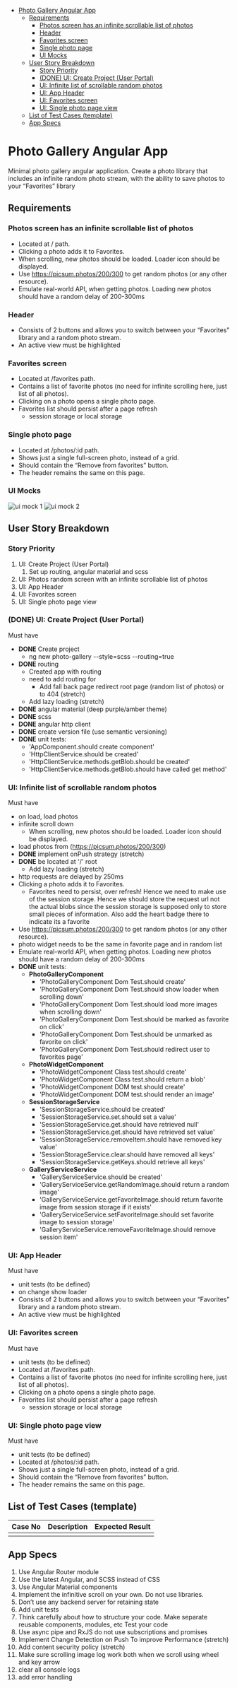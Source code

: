 - [Photo Gallery Angular App](#photo-gallery-angular-app)
  - [Requirements](#requirements)
    - [Photos screen has an infinite scrollable list of photos](#photos-screen-has-an-infinite-scrollable-list-of-photos)
    - [Header](#header)
    - [Favorites screen](#favorites-screen)
    - [Single photo page](#single-photo-page)
    - [UI Mocks](#ui-mocks)
  - [User Story Breakdown](#user-story-breakdown)
    - [Story Priority](#story-priority)
    - [(DONE) UI: Create Project (User Portal)](#done-ui-create-project-user-portal)
    - [UI: Infinite list of scrollable random photos](#ui-infinite-list-of-scrollable-random-photos)
    - [UI: App Header](#ui-app-header)
    - [UI: Favorites screen](#ui-favorites-screen)
    - [UI: Single photo page view](#ui-single-photo-page-view)
  - [List of Test Cases (template)](#list-of-test-cases-template)
  - [App Specs](#app-specs)

# Photo Gallery Angular App

Minimal photo gallery angular application. Create a photo library that includes an infinite random photo stream, with the ability
to save photos to your “Favorites” library

## Requirements

### Photos screen has an infinite scrollable list of photos

- Located at / path.
- Clicking a photo adds it to Favorites.
- When scrolling, new photos should be loaded. Loader icon should be
  displayed.
- Use https://picsum.photos/200/300 to get random photos (or any other
  resource).
- Emulate real-world API, when getting photos. Loading new photos
  should have a random delay of 200-300ms

### Header

- Consists of 2 buttons and allows you to switch between your “Favorites” library and a random photo stream.
- An active view must be highlighted

### Favorites screen

- Located at /favorites path.
- Contains a list of favorite photos (no need for infinite scrolling here, just
  list of all photos).
- Clicking on a photo opens a single photo page.
- Favorites list should persist after a page refresh
  - session storage or local storage

### Single photo page

- Located at /photos/:id path.
- Shows just a single full-screen photo, instead of a grid.
- Should contain the “Remove from favorites” button.
- The header remains the same on this page.

### UI Mocks

![ui mock 1](./documentation-images/ui-mock-1.png)
![ui mock 2](./documentation-images/ui-mock-2.png)

## User Story Breakdown

### Story Priority

1. UI: Create Project (User Portal)
   1. Set up routing, angular material and scss
2. UI: Photos random screen with an infinite scrollable list of photos
3. UI: App Header
4. UI: Favorites screen
5. UI: Single photo page view

### (DONE) UI: Create Project (User Portal)

Must have

- **DONE** Create project
  - ng new photo-gallery --style=scss --routing=true
- **DONE** routing
  - Created app with routing
  - need to add routing for
    - Add fall back page redirect root page (random list of photos) or to 404 (stretch)
  - Add lazy loading (stretch)
- **DONE** angular material (deep purple/amber theme)
- **DONE** scss
- **DONE** angular http client
- **DONE** create version file (use semantic versioning)
- **DONE** unit tests:
  - 'AppComponent.should create component'
  - 'HttpClientService.should be created'
  - 'HttpClientService.methods.getBlob.should be created'
  - 'HttpClientService.methods.getBlob.should have called get method'

### UI: Infinite list of scrollable random photos

Must have

- on load, load photos
- infinite scroll down
  - When scrolling, new photos should be loaded. Loader icon should be displayed.
- load photos from (https://picsum.photos/200/300)
- **DONE** implement onPush strategy  (stretch)
- **DONE** be located at '/' root
  - Add lazy loading (stretch)
- http requests are delayed by 250ms
- Clicking a photo adds it to Favorites. 
  - Favorites need to persist, over refresh! Hence we need to make use of the session storage. Hence we should store the request url not the actual blobs since the session storage is supposed only to store small pieces of information. Also add the heart badge there to indicate its a favorite
- Use https://picsum.photos/200/300 to get random photos (or any other
  resource).
- photo widget needs to be the same in favorite page and in random list
- Emulate real-world API, when getting photos. Loading new photos
  should have a random delay of 200-300ms
- **DONE** unit tests:
  - **PhotoGalleryComponent**
    - 'PhotoGalleryComponent Dom Test.should create'
    - 'PhotoGalleryComponent Dom Test.should show loader when scrolling down'
    - 'PhotoGalleryComponent Dom Test.should load more images when scrolling down'
    - 'PhotoGalleryComponent Dom Test.should be marked as favorite on click'
    - 'PhotoGalleryComponent Dom Test.should be unmarked as favorite on click'
    - 'PhotoGalleryComponent Dom Test.should redirect user to favorites page'
  - **PhotoWidgetComponent**
    - 'PhotoWidgetComponent Class test.should create'
    - 'PhotoWidgetComponent Class test.should return a blob'
    - 'PhotoWidgetComponent DOM test.should create'
    - 'PhotoWidgetComponent DOM test.should render an image'
  - **SessionStorageService**
    - 'SessionStorageService.should be created'
    - 'SessionStorageService.set.should set a value'
    - 'SessionStorageService.get.should have retrieved null'
    - 'SessionStorageService.get.should have retrieved set value'
    - 'SessionStorageService.removeItem.should have removed key value'
    - 'SessionStorageService.clear.should have removed all keys'
    - 'SessionStorageService.getKeys.should retrieve all keys'
  - **GalleryServiceService**
    - 'GalleryServiceService.should be created'
    - 'GalleryServiceService.getRandomImage.should return a random image'
    - 'GalleryServiceService.getFavoriteImage.should return favorite image from session storage if it exists'
    - 'GalleryServiceService.setFavoriteImage.should set favorite image to session storage'
    - 'GalleryServiceService.removeFavoriteImage.should remove session item'

### UI: App Header

Must have

- unit tests (to be defined)
- on change show loader
- Consists of 2 buttons and allows you to switch between your “Favorites” library and a random photo stream.
- An active view must be highlighted

### UI: Favorites screen

Must have

- unit tests (to be defined)
- Located at /favorites path.
- Contains a list of favorite photos (no need for infinite scrolling here, just
  list of all photos).
- Clicking on a photo opens a single photo page.
- Favorites list should persist after a page refresh
  - session storage or local storage

### UI: Single photo page view

Must have

- unit tests (to be defined)
- Located at /photos/:id path.
- Shows just a single full-screen photo, instead of a grid.
- Should contain the “Remove from favorites” button.
- The header remains the same on this page.

## List of Test Cases (template)

| Case No | Description | Expected Result |
| ------- | ----------- | --------------- |
|         |             |                 |

## App Specs

1. Use Angular Router module
2. Use the latest Angular, and SCSS instead of CSS
3. Use Angular Material components
4. Implement the infinitive scroll on your own. Do not use libraries.
5. Don’t use any backend server for retaining state
6. Add unit tests
7. Think carefully about how to structure your code. Make separate reusable components, modules, etc Test your code
8. Use async pipe and RxJS do not use subscriptions and promises
9. Implement Change Detection on Push To improve Performance (stretch)
10. Add content security policy (stretch)
11. Make sure scrolling image log work both when we scroll using wheel and key arrow
12. clear all console logs
13. add error handling
